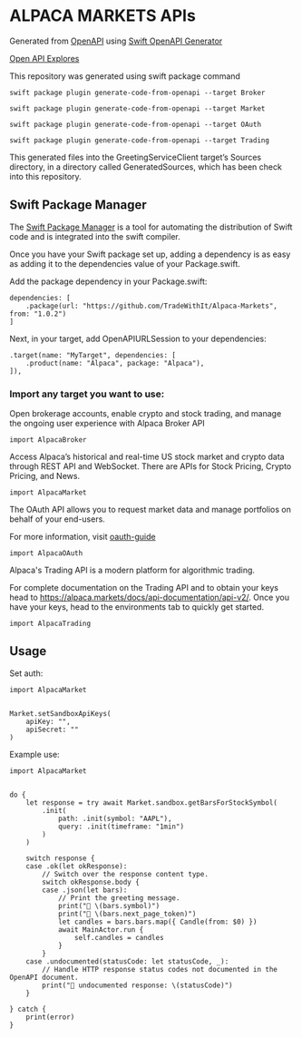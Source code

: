 # ALPACA MARKETS APIs

Generated from [OpenAPI](https://github.com/alpacahq/alpaca-docs/blob/master/oas/oauth/openapi.yaml) using [Swift OpenAPI Generator](https://www.swift.org/blog/introducing-swift-openapi-generator/) 


[Open API Explores](https://tradewithit.github.io/Alpaca-Markets/index.html)

This repository was generated using swift package command 
```
swift package plugin generate-code-from-openapi --target Broker

swift package plugin generate-code-from-openapi --target Market

swift package plugin generate-code-from-openapi --target OAuth

swift package plugin generate-code-from-openapi --target Trading
```

This generated files into the GreetingServiceClient target’s Sources directory, in a directory called GeneratedSources, which has been check into this repository.

## Swift Package Manager

The [Swift Package Manager](https://swift.org/package-manager/) is a tool for automating the distribution of Swift code and is integrated into the swift compiler.

Once you have your Swift package set up, adding a dependency is as easy as adding it to the dependencies value of your Package.swift.

Add the package dependency in your Package.swift:
```
dependencies: [
    .package(url: "https://github.com/TradeWithIt/Alpaca-Markets", from: "1.0.2")
]
```
Next, in your target, add OpenAPIURLSession to your dependencies:
```
.target(name: "MyTarget", dependencies: [
    .product(name: "Alpaca", package: "Alpaca"),
]),
```

### Import any target you want to use:
Open brokerage accounts, enable crypto and stock trading, and manage the ongoing user experience with Alpaca Broker API
```
import AlpacaBroker
```
Access Alpaca’s historical and real-time US stock market and crypto data through REST API and WebSocket. There are APIs for Stock Pricing, Crypto Pricing, and News.
```
import AlpacaMarket
```
The OAuth API allows you to request market data and manage portfolios on behalf of your end-users.

For more information, visit [oauth-guide](https://alpaca.markets/docs/build-apps_services-with-alpaca/oauth-guide/.)
```
import AlpacaOAuth
```
Alpaca's Trading API is a modern platform for algorithmic trading.

For complete documentation on the Trading API and to obtain your keys head to https://alpaca.markets/docs/api-documentation/api-v2/. Once you have your keys, head to the environments tab to quickly get started.
```
import AlpacaTrading
```


## Usage 
Set auth:
```
import AlpacaMarket


Market.setSandboxApiKeys(
    apiKey: "",
    apiSecret: ""
)
```

Example use:
```
import AlpacaMarket


do {
    let response = try await Market.sandbox.getBarsForStockSymbol(
        .init(
            path: .init(symbol: "AAPL"),
            query: .init(timeframe: "1min")
        )
    )
    
    switch response {
    case .ok(let okResponse):
        // Switch over the response content type.
        switch okResponse.body {
        case .json(let bars):
            // Print the greeting message.
            print("👋 \(bars.symbol)")
            print("👋 \(bars.next_page_token)")
            let candles = bars.bars.map({ Candle(from: $0) })
            await MainActor.run {
                self.candles = candles
            }
        }
    case .undocumented(statusCode: let statusCode, _):
        // Handle HTTP response status codes not documented in the OpenAPI document.
        print("🥺 undocumented response: \(statusCode)")
    }
    
} catch {
    print(error)
}
```

